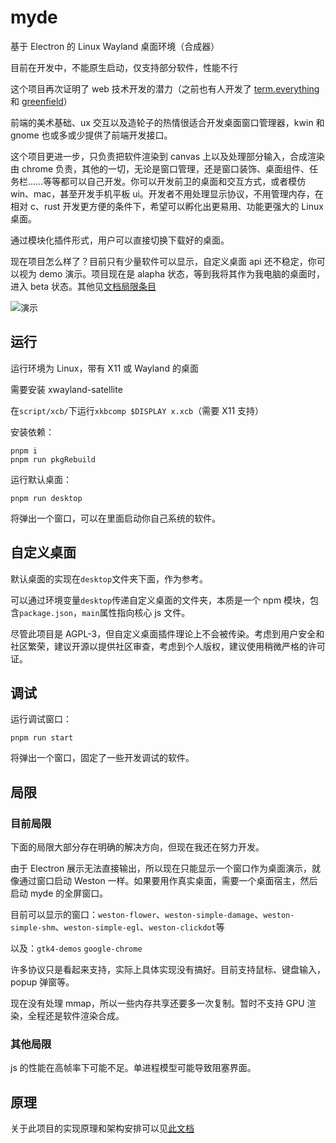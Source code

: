 # myde

基于 Electron 的 Linux Wayland 桌面环境（合成器）

目前在开发中，不能原生启动，仅支持部分软件，性能不行

这个项目再次证明了 web 技术开发的潜力（之前也有人开发了 [term.everything](https://github.com/mmulet/term.everything) 和 [greenfield](https://github.com/udevbe/greenfield)）

前端的美术基础、ux 交互以及造轮子的热情很适合开发桌面窗口管理器，kwin 和 gnome 也或多或少提供了前端开发接口。

这个项目更进一步，只负责把软件渲染到 canvas 上以及处理部分输入，合成渲染由 chrome 负责，其他的一切，无论是窗口管理，还是窗口装饰、桌面组件、任务栏……等等都可以自己开发。你可以开发前卫的桌面和交互方式，或者模仿 win、mac，甚至开发手机平板 ui。开发者不用处理显示协议，不用管理内存，在相对 c、rust 开发更方便的条件下，希望可以孵化出更易用、功能更强大的 Linux 桌面。

通过模块化插件形式，用户可以直接切换下载好的桌面。

现在项目怎么样了？目前只有少量软件可以显示，自定义桌面 api 还不稳定，你可以视为 demo 演示。项目现在是 alapha 状态，等到我将其作为我电脑的桌面时，进入 beta 状态。其他见[文档局限条目](#局限)

![演示](https://youke1.picui.cn/s1/2025/10/21/68f76fd90a9ae.png)

## 运行

运行环境为 Linux，带有 X11 或 Wayland 的桌面

需要安装 xwayland-satellite

在`script/xcb/`下运行`xkbcomp $DISPLAY x.xcb`（需要 X11 支持）

安装依赖：

```shell
pnpm i
pnpm run pkgRebuild
```

运行默认桌面：

```shell
pnpm run desktop
```

将弹出一个窗口，可以在里面启动你自己系统的软件。

## 自定义桌面

默认桌面的实现在`desktop`文件夹下面，作为参考。

可以通过环境变量`desktop`传递自定义桌面的文件夹，本质是一个 npm 模块，包含`package.json`，`main`属性指向核心 js 文件。

尽管此项目是 AGPL-3，但自定义桌面插件理论上不会被传染。考虑到用户安全和社区繁荣，建议开源以提供社区审查，考虑到个人版权，建议使用稍微严格的许可证。

## 调试

运行调试窗口：

```shell
pnpm run start
```

将弹出一个窗口，固定了一些开发调试的软件。

## 局限

### 目前局限

下面的局限大部分存在明确的解决方向，但现在我还在努力开发。

由于 Electron 展示无法直接输出，所以现在只能显示一个窗口作为桌面演示，就像通过窗口启动 Weston 一样。如果要用作真实桌面，需要一个桌面宿主，然后启动 myde 的全屏窗口。

目前可以显示的窗口：`weston-flower`、`weston-simple-damage`、`weston-simple-shm`、`weston-simple-egl`、`weston-clickdot`等

以及：`gtk4-demos` `google-chrome`

许多协议只是看起来支持，实际上具体实现没有搞好。目前支持鼠标、键盘输入，popup 弹窗等。

现在没有处理 mmap，所以一些内存共享还要多一次复制。暂时不支持 GPU 渲染，全程还是软件渲染合成。

### 其他局限

js 的性能在高帧率下可能不足。单进程模型可能导致阻塞界面。

## 原理

关于此项目的实现原理和架构安排可以见[此文档](./docs/details.md)
